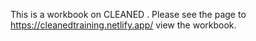 This is a workbook on CLEANED . Please see the page to  https://cleanedtraining.netlify.app/ view the workbook.
